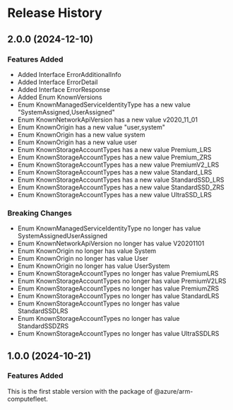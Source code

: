 # Release History
    
## 2.0.0 (2024-12-10)
    
### Features Added

  - Added Interface ErrorAdditionalInfo
  - Added Interface ErrorDetail
  - Added Interface ErrorResponse
  - Added Enum KnownVersions
  - Enum KnownManagedServiceIdentityType has a new value "SystemAssigned,UserAssigned"
  - Enum KnownNetworkApiVersion has a new value v2020_11_01
  - Enum KnownOrigin has a new value "user,system"
  - Enum KnownOrigin has a new value system
  - Enum KnownOrigin has a new value user
  - Enum KnownStorageAccountTypes has a new value Premium_LRS
  - Enum KnownStorageAccountTypes has a new value Premium_ZRS
  - Enum KnownStorageAccountTypes has a new value PremiumV2_LRS
  - Enum KnownStorageAccountTypes has a new value Standard_LRS
  - Enum KnownStorageAccountTypes has a new value StandardSSD_LRS
  - Enum KnownStorageAccountTypes has a new value StandardSSD_ZRS
  - Enum KnownStorageAccountTypes has a new value UltraSSD_LRS

### Breaking Changes

  - Enum KnownManagedServiceIdentityType no longer has value SystemAssignedUserAssigned
  - Enum KnownNetworkApiVersion no longer has value V20201101
  - Enum KnownOrigin no longer has value System
  - Enum KnownOrigin no longer has value User
  - Enum KnownOrigin no longer has value UserSystem
  - Enum KnownStorageAccountTypes no longer has value PremiumLRS
  - Enum KnownStorageAccountTypes no longer has value PremiumV2LRS
  - Enum KnownStorageAccountTypes no longer has value PremiumZRS
  - Enum KnownStorageAccountTypes no longer has value StandardLRS
  - Enum KnownStorageAccountTypes no longer has value StandardSSDLRS
  - Enum KnownStorageAccountTypes no longer has value StandardSSDZRS
  - Enum KnownStorageAccountTypes no longer has value UltraSSDLRS
    
    
## 1.0.0 (2024-10-21)

### Features Added

This is the first stable version with the package of @azure/arm-computefleet.
